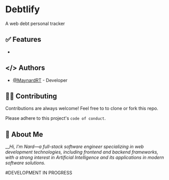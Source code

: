 # Debtlify
A web debt personal tracker

## ✅ Features
- 

## </> Authors
- [@MaynardRT](https://github.com/MaynardRT) - Developer

## 🧑‍💻 Contributing
Contributions are always welcome!
Feel free to to clone or fork this repo.

Please adhere to this project's `code of conduct`.

## 🚀 About Me
___Hi, I’m Nard—a full-stack software engineer specializing in web development technologies, including frontend and backend frameworks, with a strong interest in Artificial Intelligence and its applications in modern software solutions._

#DEVELOPMENT IN PROGRESS
